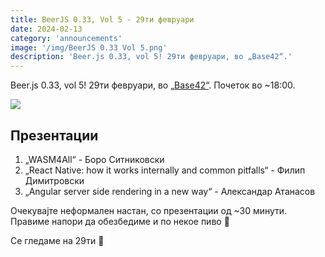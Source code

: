 ```yaml
---
title: BeerJS 0.33, Vol 5 - 29ти февруари
date: 2024-02-13
category: 'announcements'
image: '/img/BeerJS 0.33 Vol 5.png'
description: 'Beer.js 0.33, vol 5! 29ти февруари, во „Base42“.'
---
```


Beer.js 0.33, vol 5! 29ти февруари, во [„Base42“](https://base42.mk). Почеток во ~18:00.

<img src="/img/BeerJS 0.33 Vol 5.png" />

## Презентации

1. „WASM4All“ - Боро Ситниковски
2. „React Native: how it works internally and common pitfalls“ - Филип Димитровски
3. „Angular server side rendering in a new way“ - Александар Атанасов

Очекувајте неформален настан, со презентации од ~30 минути. Правиме напори да обезбедиме и по некое пиво 🍻

Се гледаме на 29ти 🍻
